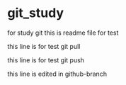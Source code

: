# git_study
for study git
this is readme file for test

this line is for test git pull

this line is for test git push

this line is edited in github-branch
